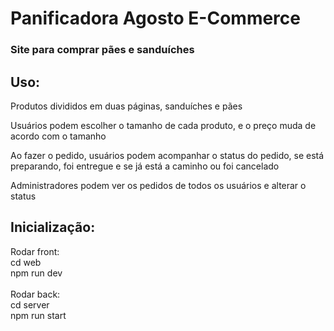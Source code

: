 <h1>Panificadora Agosto E-Commerce</h1>
<h3>Site para comprar pães e sanduíches</h3>

<h2>Uso:</h2>
<p>Produtos divididos em duas páginas, sanduíches e pães</p>
<p>Usuários podem escolher o tamanho de cada produto, e o preço muda de acordo com o tamanho</p>
<p>Ao fazer o pedido, usuários podem acompanhar o status do pedido, se está preparando, foi entregue e se já está a caminho ou foi cancelado</p>
<p>Administradores podem ver os pedidos de todos os usuários e alterar o status</p>

<h2>Inicialização:</h2>

Rodar front:<br>
cd web<br>
npm run dev<br>
<br>
Rodar back:<br>
cd server<br>
npm run start<br>
